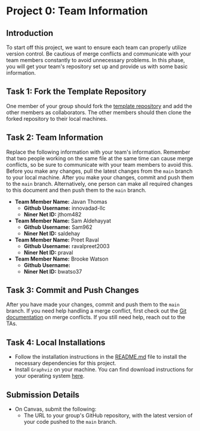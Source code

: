 # Project 0: Team Information

## Introduction

To start off this project, we want to ensure each team can properly utilize version control. Be cautious of merge conflicts and communicate with your team members constantly to avoid unnecessary problems. In this phase, you will get your team's repository set up and provide us with some basic information.

## Task 1: Fork the Template Repository

One member of your group should fork the [template repository](https://github.com/david-gary/onlineStoreTemplate) and add the other members as collaborators. The other members should then clone the forked repository to their local machines.

## Task 2: Team Information

Replace the following information with your team's information. Remember that two people working on the same file at the same time can cause merge conflicts, so be sure to communicate with your team members to avoid this. Before you make any changes, pull the latest changes from the `main` branch to your local machine. After you make your changes, commit and push them to the `main` branch. Alternatively, one person can make all required changes to this document and then push them to the `main` branch.

- **Team Member Name:** Javan Thomas
  - **Github Username:** innovadad-llc
  - **Niner Net ID:** jthom482
- **Team Member Name:** Sam Aldehayyat
  - **Github Username:** Sam962
  - **Niner Net ID:** saldehay
- **Team Member Name:** Preet Raval
  - **Github Username:** ravalpreet2003
  - **Niner Net ID:** praval
- **Team Member Name:** Brooke Watson
  - **Github Username:** 
  - **Niner Net ID:** bwatso37

## Task 3: Commit and Push Changes

After you have made your changes, commit and push them to the `main` branch. If you need help handling a merge conflict, first check out the [Git documentation](https://git-scm.com/docs/git-merge#_how_to_resolve_conflicts) on merge conflicts. If you still need help, reach out to the TAs.

## Task 4: Local Installations

- Follow the installation instructions in the [README.md](../../README.md) file to install the necessary dependencies for this project.
- Install `Graphviz` on your machine. You can find download instructions for your operating system [here](https://graphviz.org/download/).

## Submission Details

- On Canvas, submit the following:
  - The URL to your group's GitHub repository, with the latest version of your code pushed to the `main` branch.
